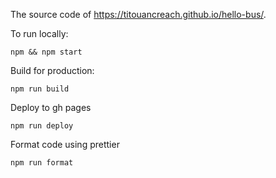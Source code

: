 
The source code of https://titouancreach.github.io/hello-bus/.

To run locally:

```shell
npm && npm start
```

Build for production:

```shell
npm run build
```

Deploy to gh pages

```shell
npm run deploy
```

Format code using prettier

```shell
npm run format
```
